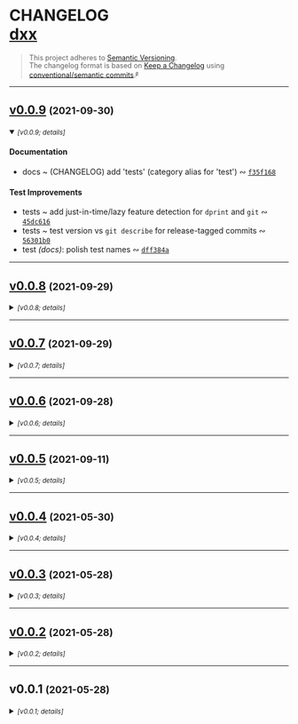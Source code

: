 <!-- markdownlint-disable --><!-- spellchecker:ignore markdownlint --><!-- spellchecker:disable -->

# CHANGELOG <br/> [dxx](https://github.com/rivy/deno.dxx)

<div style="font-size: 0.9em; line-height: 1.1em;">

> This project adheres to [Semantic Versioning](http://semver.org/spec/v2.0.0.html).
> <br/>
> The changelog format is based on [Keep a Changelog](https://keepachangelog.com/en/1.0.0/) using [conventional/semantic commits](https://nitayneeman.com/posts/understanding-semantic-commit-messages-using-git-and-angular).<small><sup>[`@`](https://archive.is/jnup8)</sup></small>

</div>
<div id='last-line-of-prefix'></div>

---

## [v0.0.9](https://github.com/rivy/deno.dxx/compare/v0.0.8...v0.0.9) <small>(2021-09-30)</small>

<details open><summary><small><em>[v0.0.9; details]</em></small></summary>

#### Documentation

* docs ~ (CHANGELOG) add 'tests' (category alias for 'test') &ac; [`f35f168`](https://github.com/rivy/deno.dxx/commit/f35f16811d1d2ae744864a4c541511d873346530)

#### Test Improvements

* tests ~ add just-in-time/lazy feature detection for `dprint` and `git` &ac; [`45dc616`](https://github.com/rivy/deno.dxx/commit/45dc6165fc5600ad69f84a3756bbe0114e32904f)
* tests ~ test version vs `git describe` for release-tagged commits &ac; [`56301b0`](https://github.com/rivy/deno.dxx/commit/56301b0681d85eafb551b2d9d6d5477a7e2548b7)
* test *(docs)*: polish test names &ac; [`dff384a`](https://github.com/rivy/deno.dxx/commit/dff384acaaf2af14678b939c14bbc33b250facea)

</details>

---

## [v0.0.8](https://github.com/rivy/deno.dxx/compare/v0.0.7...v0.0.8) <small>(2021-09-29)</small>

<details><summary><small><em>[v0.0.8; details]</em></small></summary>

#### Fixes

* fix TextEncoder/Decoder dependency definitions &ac; [`688a13e`](https://github.com/rivy/deno.dxx/commit/688a13ef092d945b25c0c5c8876c028f91c95e61)

#### Test Improvements

* tests ~ add `deno lint` style test &ac; [`c3c1c2f`](https://github.com/rivy/deno.dxx/commit/c3c1c2fa9e83c21eecba04b1e96af0c9bb4bb8d4)
* tests ~ improve warning output for CI/GHA &ac; [`ff15166`](https://github.com/rivy/deno.dxx/commit/ff15166ca237b90c422b8fc8605a7dd352f5cb01)

</details>

---

## [v0.0.7](https://github.com/rivy/deno.dxx/compare/v0.0.6...v0.0.7) <small>(2021-09-29)</small>

<details><summary><small><em>[v0.0.7; details]</em></small></summary>

#### Changes

* add $shared module (includes values for VERSION and VERSION_PATH) &ac; [`0ea6a7d`](https://github.com/rivy/deno.dxx/commit/0ea6a7d215ad51ee4dd065db3b4a8db9f1b05ec8)
* change *(dxi)*: avoid non-essential enhanced runner needed warning &ac; [`29778e6`](https://github.com/rivy/deno.dxx/commit/29778e65ad70e184850b9f8142004376e9e0c37d)

#### Fixes

* fix `deno lint` complaint (no-window-prefix) &ac; [`974b253`](https://github.com/rivy/deno.dxx/commit/974b253df43ffae97c7df8c4b8183321924669de)
* fix `deno lint` complaint (no-unused-vars) &ac; [`bc3065a`](https://github.com/rivy/deno.dxx/commit/bc3065a22c2206aa2bcec0e956d6fd86053d4c3c)
* fix version implementation (broken for network installs) &ac; [`0db32b7`](https://github.com/rivy/deno.dxx/commit/0db32b77cf926082bc95f00121224ac1c5b1edf3)

#### Dependency Updates

* deps ~ add/update deps &ac; [`34fcaf4`](https://github.com/rivy/deno.dxx/commit/34fcaf455bbebcf03eba758ac33fa076288c76dc)
* deps ~ fixes `tsc` complaints about use of `Deno.permissions...` by 'tty' &ac; [`95f16dd`](https://github.com/rivy/deno.dxx/commit/95f16dd08caa8fb6ef1cfb5800352ca12e2f51e0)
* update `picomatch` (for xArgs; fixes bracket matching) &ac; [`620ab9c`](https://github.com/rivy/deno.dxx/commit/620ab9cb503daa65452aa883d4e589ffd87d725b)

#### Documentation

* docs ~ (README) revise '## Development' section with tools/processes &ac; [`722a22f`](https://github.com/rivy/deno.dxx/commit/722a22fd35843d13f8790e6c39b871bf880c79f7)
* docs ~ (README) fix install reference for `dxr` &ac; [`d3f5c60`](https://github.com/rivy/deno.dxx/commit/d3f5c609d316498606ca93e234d9ad5151a7e189)
* docs ~ (CHANGELOG) add 'deps' (category alias for 'update') &ac; [`1dce8bb`](https://github.com/rivy/deno.dxx/commit/1dce8bbb17295d82cf0b107aa0e06abecacc77cc)
* docs ~ add ToDO for format/inspect improvements &ac; [`1bc7800`](https://github.com/rivy/deno.dxx/commit/1bc7800345decb56e4e11d109de111f89e8738da)

#### Maintenance

* maint *(dev)*: add '.gitattributes' to force consistent EOLs cross-platform &ac; [`bc750cb`](https://github.com/rivy/deno.dxx/commit/bc750cb4a7363d8ce32d288d7b4df98b6ee05365)
* maint *(dev)*: add `bmp` config &ac; [`b434878`](https://github.com/rivy/deno.dxx/commit/b4348785ad91900b8c05d2ad5e338b0dfe7ba4b8)
* maint *(dev)*: tune DPrint Prettier plugin settings &ac; [`e79c57a`](https://github.com/rivy/deno.dxx/commit/e79c57a3dad472e61e67977dca92a9e4a08b1007)
* maint *(dev)*: update EditorConfig from upstream improvements &ac; [`eddbf6d`](https://github.com/rivy/deno.dxx/commit/eddbf6d5cd43719cc34f3ddcea6df07eca218b79)
* maint *(dev)*: improve EditorConfig match glob for Makefiles &ac; [`93e72f6`](https://github.com/rivy/deno.dxx/commit/93e72f66bd6d893db810d2a6d9bc91181f12c7c3)

#### Refactoring

* refactor ~ consolidate dependencies into $deps &ac; [`8dc1f52`](https://github.com/rivy/deno.dxx/commit/8dc1f52658583751e66978a50ead5aa623c4ca03)
* refactor *(polish)*: `dxf` reformatting &ac; [`d6cd6f0`](https://github.com/rivy/deno.dxx/commit/d6cd6f0369adf1cf04e9f249775f3887419d5b12)

#### Test Improvements

* tests ~ gate `dprint check` style test to `dprint` availability &ac; [`2d780d3`](https://github.com/rivy/deno.dxx/commit/2d780d3eca7e069007f6e0a2f8a9c7358d0c3855)
* tests ~ refactor VERSION comparison to `git describe` as a visual warning &ac; [`9cee500`](https://github.com/rivy/deno.dxx/commit/9cee500654d6e556bbdf9d4666c493f7cc149f51)
* tests ~ add project style tests &ac; [`a6c5a43`](https://github.com/rivy/deno.dxx/commit/a6c5a43a6b8beb35ea8aefdae71fc8c7b99c4ba3)
* tests ~ add OS-type and project path shared vars &ac; [`fdd96d4`](https://github.com/rivy/deno.dxx/commit/fdd96d4db1711e6f87b2e94b25d038121df1fcf3)
* tests ~ refactor code layout (improves code readability) &ac; [`700e497`](https://github.com/rivy/deno.dxx/commit/700e49748abdc4efe792146a3e2c916d272c566e)
* tests ~ fix log-on-error implementation &ac; [`e5488e9`](https://github.com/rivy/deno.dxx/commit/e5488e9e139a138975371527215f05b53a095cb9)
* test *(deps)*: add 'equal' from std::assert &ac; [`980d0f0`](https://github.com/rivy/deno.dxx/commit/980d0f059c9c5d41663bafd1b305f0021ed6236a)
* test *(refactor)*: revise version testing (improves test grouping) &ac; [`33fb179`](https://github.com/rivy/deno.dxx/commit/33fb1797f3331812e44e1f0dfc6a793b5ca29378)
* test *(refactor)*: add support for lazy test log formatting &ac; [`fb0ecdf`](https://github.com/rivy/deno.dxx/commit/fb0ecdf3344da2b58c8290febe1093834537bf65)
* test *(refactor)*: improve log text formatting implementation &ac; [`a4ca943`](https://github.com/rivy/deno.dxx/commit/a4ca943c11724fd4310380bda95e415f75d691d4)
* test *(refactor)*: improve naming for test function creation &ac; [`94cc888`](https://github.com/rivy/deno.dxx/commit/94cc8881819efecb55724e9913d6554a10904427)
* test *(refactor)*: consolidate project path references &ac; [`9a24484`](https://github.com/rivy/deno.dxx/commit/9a24484a4ae88f1d499075ffb7f1324ed24aa330)

</details>

---

## [v0.0.6](https://github.com/rivy/deno.dxx/compare/v0.0.5...v0.0.6) <small>(2021-09-28)</small>

<details><summary><small><em>[v0.0.6; details]</em></small></summary>

#### Dependency Updates

* update `picomatch` (for xArgs; fixes bracket matching) &ac; [`840c808`](https://github.com/rivy/deno.dxx/commit/840c808f8495afeaf76cea5a954aeefb119e7724)
* update deps &ac; [`d3a1375`](https://github.com/rivy/deno.dxx/commit/d3a13752def10719d7c38aea53dc336dd9ffeeed)
* update *(tools)*: deps &ac; [`dd44f9d`](https://github.com/rivy/deno.dxx/commit/dd44f9db8281cc827a0e58cf586c604e5c5f9d6e)

#### Documentation

* docs ~ add ToDO for format/inspect improvements &ac; [`1ab88c5`](https://github.com/rivy/deno.dxx/commit/1ab88c56c6f0391df1d50095f30dd0fda98926ff)
* docs ~ add tests ToDO for evaluation of `zod` &ac; [`d3ad0e0`](https://github.com/rivy/deno.dxx/commit/d3ad0e0bb457c9ce9d864ee89de498c46f8ae5c2)
* docs ~ (README) update installation URLs &ac; [`53d3ab0`](https://github.com/rivy/deno.dxx/commit/53d3ab0d64d8bfa2975fd9eba7602858866aab31)
* docs *(wip)*: improve esm.sh self-hosting docs &ac; [`0a338c4`](https://github.com/rivy/deno.dxx/commit/0a338c4160625abdbc25d5c75b3db019e364dc97)

#### Maintenance

* maint *(dev)*: improve EditorConfig match glob for Makefiles &ac; [`9268f7f`](https://github.com/rivy/deno.dxx/commit/9268f7f938df7d1488236b6d17ee66b226c94be8)

#### Refactoring

* refactor *(xWait)*: rename deps and base module code file paths (improves focus) &ac; [`8b37960`](https://github.com/rivy/deno.dxx/commit/8b37960736f58995bc66bd8725606d5c3cf6fd22)

#### Test Improvements

* tests ~ refactor test file naming schema &ac; [`50512ff`](https://github.com/rivy/deno.dxx/commit/50512ff78bab3036ebb87ea01f3d1057260f5996)
* tests ~ add color, log-on-error, and advanced Deno.test option support &ac; [`ca023ee`](https://github.com/rivy/deno.dxx/commit/ca023ee039b05d3ff94f002d9d3c756fb237303a)
* tests ~ update deps &ac; [`713d28a`](https://github.com/rivy/deno.dxx/commit/713d28add9521365332c9bc3ea06c988459d6b80)
* tests ~ add README URL version testing &ac; [`04f02a4`](https://github.com/rivy/deno.dxx/commit/04f02a4d19a89d17e009466d832cd6f1a33db7ff)
* tests ~ refactor deps and shared code file paths (improves focus) &ac; [`5f92e47`](https://github.com/rivy/deno.dxx/commit/5f92e4753a46cbecbf74dc5ef11edfc9d46110d4)
* test *(refactor)*: consolidate project path references &ac; [`ed38e61`](https://github.com/rivy/deno.dxx/commit/ed38e613139fb03051569799882066645447c82b)
* test *(refactor)*: add support for lazy test log formatting &ac; [`5130da1`](https://github.com/rivy/deno.dxx/commit/5130da1f483f1d8950bef1298646a6ac37e0cd74)
* test *(refactor)*: improve log text formatting implementation &ac; [`263d4f7`](https://github.com/rivy/deno.dxx/commit/263d4f77a1711332aeb3cd20bf50a273b90bc7c5)
* test *(refactor)*: improve naming for test function creation &ac; [`3be6112`](https://github.com/rivy/deno.dxx/commit/3be61125dfb49ce0f3f58b274ce2de2bd9b1209d)
* test *(wip)*: refactor `haveGit` processing &ac; [`cf3dc47`](https://github.com/rivy/deno.dxx/commit/cf3dc47d044143f01eca9f1060a1acd71bde9f8d)
* test *(wip)*: style tests using git editorconfig etc &ac; [`368b588`](https://github.com/rivy/deno.dxx/commit/368b588506f4afc4a72a5671a2b2598ef945f32f)
* test *(wip)*: add project tests &ac; [`d78b815`](https://github.com/rivy/deno.dxx/commit/d78b8159cd4927a3109d60d5510ff7452f18685b)

</details>

---

## [v0.0.5](https://github.com/rivy/deno.dxx/compare/v0.0.4...v0.0.5) <small>(2021-09-11)</small>

<details><summary><small><em>[v0.0.5; details]</em></small></summary>

#### Changes

* add `version` library module &ac; [`ec8bb14`](https://github.com/rivy/deno.dxx/commit/ec8bb14566881d8fdbe65883bf65cbe87d8194ef)
* add VERSION tag file to project &ac; [`23e87d7`](https://github.com/rivy/deno.dxx/commit/23e87d72bc2d0b49dc241727b96052be797745c9)
* change ~ (xWait) improve symbols &ac; [`7eed2c6`](https://github.com/rivy/deno.dxx/commit/7eed2c61789dbf3f37cee7812a3a266d2f9cc09e)
* change *(dxi)*: use version library module &ac; [`bc617f7`](https://github.com/rivy/deno.dxx/commit/bc617f73cab4a5b9006b360529b09f20852de22a)
* change *(dxi)*: decrease spinner flash suppression delay time &ac; [`f85b38c`](https://github.com/rivy/deno.dxx/commit/f85b38cd3cc5e9d167471d0ccfa5d8e848871b5a)
* change *(dxi)*: reword/polish help output &ac; [`cc8fa52`](https://github.com/rivy/deno.dxx/commit/cc8fa529df597ad7d86c9d60210a39b0537d549c)
* change *(xProcess)*: add `runAs` property &ac; [`96a1cff`](https://github.com/rivy/deno.dxx/commit/96a1cff17780e330c6e86f598f2660caaab4344f)
* change *(xProcess)*: add impaired/diminished capacity test and warning message &ac; [`fa44f79`](https://github.com/rivy/deno.dxx/commit/fa44f79f0682ee8dce4e411d6925278efd249e8f)

#### Fixes

* fix shim parsing regex bugs &ac; [`8c63838`](https://github.com/rivy/deno.dxx/commit/8c63838cabbcc922fb90733e1c90d45c3ade2ca2)
* fix `deno lint` complaint (no-explicit-any) &ac; [`a1f449f`](https://github.com/rivy/deno.dxx/commit/a1f449fb5f85f8b1f11e27b785761e00099f6c89)
* fix `deno lint` complaint (*allow* no-inferrable-types) &ac; [`a36d506`](https://github.com/rivy/deno.dxx/commit/a36d506aa9d05cd71851da75facbc34bb78a6b1a)
* fix `deno lint` complaint (ban-unknown-rule-code) &ac; [`5b975bf`](https://github.com/rivy/deno.dxx/commit/5b975bf65236e56fe069cdd9f687d9957adead73)
* fix denoRunOptions for unstable flags within shim scripts &ac; [`1758e92`](https://github.com/rivy/deno.dxx/commit/1758e9268d8f95d56235bce37be305a337890d4c)
* fix ~ repair semver breaking change to `--allow-plugin` &ac; [`9412056`](https://github.com/rivy/deno.dxx/commit/9412056c2819b72bd3c8190c38b7d1b577d51224)
* fix *(dxf)*: fix test for presense of dprint config file &ac; [`5749477`](https://github.com/rivy/deno.dxx/commit/5749477462206a303875b08211b500f07dfc8fe1)
* fix *(dxi)*: fix incorrect deactivation of Yargs help and version &ac; [`00ff5c7`](https://github.com/rivy/deno.dxx/commit/00ff5c70edd51f889645b8cade8f60ebf0ea52ac)

#### Documentation

* docs ~ (README) update fix notes &ac; [`bfecca7`](https://github.com/rivy/deno.dxx/commit/bfecca776d218d3d408ef2ae3013a91351245ca0)
* docs ~ update README &ac; [`c7c88a9`](https://github.com/rivy/deno.dxx/commit/c7c88a91df6213c07430f9b5a1ca673a34172447)
* docs *(refactor)*: use `runAs` from 'xProcess' &ac; [`46f8f43`](https://github.com/rivy/deno.dxx/commit/46f8f43f6dcbb1e2448860763ebbad7205076b13)
* docs *(refactor)*: (examples) use `impaired...` xProcess functionality &ac; [`c86ba59`](https://github.com/rivy/deno.dxx/commit/c86ba59625f4c5ce09f7f4645bb9c3b85bbb48af)

#### Maintenance

* maint *(CICD)*: (GHA) expand project info display (versions and dependencies) &ac; [`95114bb`](https://github.com/rivy/deno.dxx/commit/95114bb920fa00d95d9065ccf54606d6804fad02)
* maint *(CICD)*: add GitHub Actions automation &ac; [`6c65c5c`](https://github.com/rivy/deno.dxx/commit/6c65c5c2de477c27f82b4f9d3a133ac19a4e3e44)
* maint *(CICD)*: add GHA 'Test' &ac; [`30251ed`](https://github.com/rivy/deno.dxx/commit/30251ed3226c2a080c9aad476836bdeab5225e12)
* maint *(CICD)*: add GHA 'Style/spelling' check &ac; [`7712926`](https://github.com/rivy/deno.dxx/commit/77129260e5b815d09b6555853806d20db82af358)
* maint *(CICD)*: add GHA 'Style/lint' check &ac; [`528a4dc`](https://github.com/rivy/deno.dxx/commit/528a4dc62dc323bf52cdcfdf8468f05193b2520e)
* maint *(CICD)*: add GHA 'Style/format' check &ac; [`2eeebae`](https://github.com/rivy/deno.dxx/commit/2eeebaed710fa696472651788f6bfaafad091262)
* maint *(dev)*: (VSCode) settings ~ allow suggestions from deno.land &ac; [`9b5b939`](https://github.com/rivy/deno.dxx/commit/9b5b939525c97a2bb4473062ce6ae326b7654b9f)
* maint *(dev)*: (GHA) pull full repository (enable `git` branch/describe operations and tests) &ac; [`42fae06`](https://github.com/rivy/deno.dxx/commit/42fae06e2f1b9c6abfbb0c5e75601562e1eefe43)
* maint *(dev)*: update DPrint plugins &ac; [`ebd6f0e`](https://github.com/rivy/deno.dxx/commit/ebd6f0e620ab1541bfdc6d73a1d8c9d6f3e3d542)
* maint *(dev)*: add DPrint Prettier plugin to format YAML files &ac; [`56ae468`](https://github.com/rivy/deno.dxx/commit/56ae468be99570076fdebe4a8ba897622607dba2)
* maint *(dev)*: (dprint) ignore CHANGELOG when formatting &ac; [`15577d4`](https://github.com/rivy/deno.dxx/commit/15577d46d50eeef7c176c39094a48cdb72a4dfd6)

#### Refactoring

* refactor utils to use `impaired...` xProcess functionality for warnings &ac; [`9272d40`](https://github.com/rivy/deno.dxx/commit/9272d40e7d02875eb158cfe8e294b1bdbd4ff0ad)
* refactor *(dxi)*: use `runAs` from 'xProcess' &ac; [`f745e53`](https://github.com/rivy/deno.dxx/commit/f745e5396e5bad0e7930d754397c28249733fc82)
* refactor *(xProcess)*: rename `argsTextExpanded` => `argsTextPreExpanded` (improved match with semantics) &ac; [`7d4bcf0`](https://github.com/rivy/deno.dxx/commit/7d4bcf0288a3b4c57a5e77f411a4177094d24f2f)

#### Test Improvements

* tests ~ reduce test output clutter &ac; [`6cbcca8`](https://github.com/rivy/deno.dxx/commit/6cbcca84f2d72b4b239a89612689e039c9e5cfee)
* tests ~ add initial version testing &ac; [`1243f55`](https://github.com/rivy/deno.dxx/commit/1243f557936e17a484b910446aa5878cf4afd12d)
* test *(refactor)*: rename 'deps' dependencies file (for de-emphasis) &ac; [`5ac656c`](https://github.com/rivy/deno.dxx/commit/5ac656c91cdbfa835da83728a876b0597b2b639d)
* test *(refactor)*: strengthen validator-type for type testing &ac; [`c814047`](https://github.com/rivy/deno.dxx/commit/c814047ebb25cd2ce4a4558a5c9162e9a8a1489e)

</details>

---

## [v0.0.4](https://github.com/rivy/deno.dxx/compare/v0.0.3...v0.0.4) <small>(2021-05-30)</small>

<details><summary><small><em>[v0.0.4; details]</em></small></summary>

#### Changes

* change ~ add 'enhanced' shell detection (for use under MSYS or 'thru' WSL) &ac; [`f3cc5a5`](https://github.com/rivy/deno.dxx/commit/f3cc5a5d7d3fe749cddf0be4237ba737a2e2e2d5)
* change *(dxi)*: reword/polish help output &ac; [`9dc6a16`](https://github.com/rivy/deno.dxx/commit/9dc6a16a46aea02cf913c99a4b990f98db226f56)

#### Maintenance

* maint *(dev)*: update formatting configuration &ac; [`f824428`](https://github.com/rivy/deno.dxx/commit/f8244287309c17c4b0c0c5fd4ca80e656216aad0)

#### Refactoring

* refactor *(polish)*: `dxf` reformatting &ac; [`8b9a2c8`](https://github.com/rivy/deno.dxx/commit/8b9a2c83d733d5f8ebf3acaf754d36c764d51bf5)

</details>

---

## [v0.0.3](https://github.com/rivy/deno.dxx/compare/v0.0.2...v0.0.3) <small>(2021-05-28)</small>

<details><summary><small><em>[v0.0.3; details]</em></small></summary>

#### Fixes

* fix *(dxf)*: repair use of `shimArg0` from xProcess &ac; [`91751cf`](https://github.com/rivy/deno.dxx/commit/91751cf63a6ef1fda2ffb517baec3d3ce28aa762)

#### Documentation

* docs ~ add git-changelog configuration &ac; [`615edbb`](https://github.com/rivy/deno.dxx/commit/615edbb562288d5e39162c8619e929ff94687bc4)

</details>

---

## [v0.0.2](https://github.com/rivy/deno.dxx/compare/v0.0.1...v0.0.2) <small>(2021-05-28)</small>

<details><summary><small><em>[v0.0.2; details]</em></small></summary>

#### Documentation

* docs ~ add LICENSE &ac; [`206b51f`](https://github.com/rivy/deno.dxx/commit/206b51fbbe4691c0728555049667f051d2859900)

</details>

---

## v0.0.1 <small>(2021-05-28)</small>

<details><summary><small><em>[v0.0.1; details]</em></small></summary>

#### Changes

* add ~ (xArgs) prototype `reQuote()` for protected transfer of command lines to sub-processes &ac; [`d968f42`](https://github.com/rivy/deno.dxx/commit/d968f42fe930c9ae0fa37cf49998dce42d84367a)
* add support for shim enhancement to `dxi` &ac; [`6ee9664`](https://github.com/rivy/deno.dxx/commit/6ee9664f56f47626acc6910d3c5557c07cf061d5)
* change ~ (xWait) improve symbols and spinners capabilities &ac; [`89e928e`](https://github.com/rivy/deno.dxx/commit/89e928e512c3d69fd7d2d114f41d7667980bc6ab)
* change ~ (xWait) fix 'failure' message generation (and delint) &ac; [`6ddb762`](https://github.com/rivy/deno.dxx/commit/6ddb76280561de52e264378c2b3ee398fd6081b6)
* change xWait log level character/sigil prefixes &ac; [`3ff7149`](https://github.com/rivy/deno.dxx/commit/3ff71497d16869b406db32f712c7d654d27e84ba)
* add xWait lib (from 'wait' with improved stable support) &ac; [`939d8d5`](https://github.com/rivy/deno.dxx/commit/939d8d5b5c42719229bd6c2300ac4131d99ec5e2)
* add `dxi` &ac; [`8e89e08`](https://github.com/rivy/deno.dxx/commit/8e89e089662d1f092e63c7d1d37b750c057c69a1)
* add shim enhancement/fixup tools &ac; [`44aae60`](https://github.com/rivy/deno.dxx/commit/44aae60854b58e46bda58afa7c8f07ed2ba55844)
* add initial source code (alpha/prototype of `dxf` and `dxr`) &ac; [`95e7c33`](https://github.com/rivy/deno.dxx/commit/95e7c3345680fa2146c805f2491538f2ced6bbbf)

#### Documentation

* docs ~ update README &ac; [`18e9fcb`](https://github.com/rivy/deno.dxx/commit/18e9fcbb57cd397502163283022c3f5e7fc84c1b)
* docs ~ refactor eg\args.ts (cleanup, add Yargs, improve logging, ...) &ac; [`300f00d`](https://github.com/rivy/deno.dxx/commit/300f00d9f05dceabb0bbf1f13a8b9d41decac5fc)
* docs ~ add examples &ac; [`d052fe3`](https://github.com/rivy/deno.dxx/commit/d052fe30c3c6080c3048621933fcd3828d35f4fd)
* docs ~ add README &ac; [`5559ff9`](https://github.com/rivy/deno.dxx/commit/5559ff9a2534517c4bb320c78b641995353fe63e)
* docs *(polish)*: remove extraneous spell-checker exceptions &ac; [`4971924`](https://github.com/rivy/deno.dxx/commit/4971924b8d655b3f26a88aac5782a277ef10a3ca)
* docs *(polish)*: (xWait) add spell-checker exceptions for spinners &ac; [`eaf6a99`](https://github.com/rivy/deno.dxx/commit/eaf6a999c884d7c11edab274b93f8fc4b50f3ae2)

#### Maintenance

* maint *(dev)*: add baseline TS config for Deno development &ac; [`5bb2479`](https://github.com/rivy/deno.dxx/commit/5bb24798c42a213d920f558960bd319217f35a39)
* maint *(dev)*: add DPrint configuration &ac; [`a23777b`](https://github.com/rivy/deno.dxx/commit/a23777b846e3743988a4ee0dc32a1a42d7e282bb)
* maint *(dev)*: add VSCode settings (includes cspell config + dictionaries) &ac; [`0dd3f33`](https://github.com/rivy/deno.dxx/commit/0dd3f332afedf87ad38ee7518046d5c12b048268)
* maint *(dev)*: add EditorConfig &ac; [`6cb5011`](https://github.com/rivy/deno.dxx/commit/6cb5011b173ebebe54c67b6ee1226eee361e8c26)

#### Refactoring

* refactor eol handling code as a shared library &ac; [`e4f3683`](https://github.com/rivy/deno.dxx/commit/e4f36833267af0584e83bc4b1d9f9f0e736fa2ec)
* refactor shim detection and enhancement code into a shared library &ac; [`0b923c2`](https://github.com/rivy/deno.dxx/commit/0b923c2dace2c32fd4abdc233c7413d3a42edd17)

#### Test Improvements

* tests ~ add benchmarks &ac; [`c8303e8`](https://github.com/rivy/deno.dxx/commit/c8303e8c8b8b60d32bcd51d925d0680516004644)
* tests ~ add basic type tests &ac; [`f6f53cd`](https://github.com/rivy/deno.dxx/commit/f6f53cd8cd0a26c6a0f03c78122b778ab83449d9)

</details><br/>
